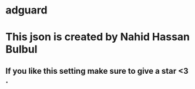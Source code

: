 # adguard
# This json is created by Nahid Hassan Bulbul 
## If you like this setting make sure to give a star <3 . 
